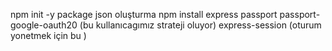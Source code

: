 npm init -y  package json oluşturma 
 npm install express  passport 
 passport-google-oauth20 (bu kullanıcagımız strateji oluyor)
 express-session (oturum yonetmek için bu )
 